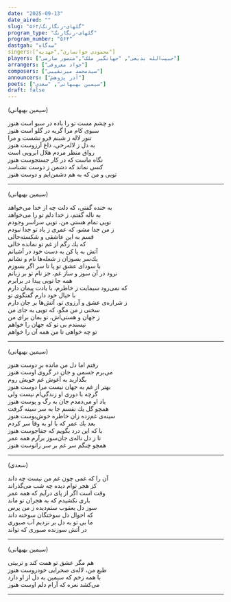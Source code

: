 ```yaml
---
date: "2025-09-13"
date_aired: ""
slug: "گلهای-رنگارنگ/۵۶۴"
program_type: "گلهای-رنگارنگ"
program_number: "۵۶۴"
dastgah: "سه‌گاه"
singers:["محمودی خوانساری","عهدیه"]
players: ["حبیب‌الله بدیعی", "جهانگیر ملک","منصور صارمی"]
arrangers: ["جواد معروفی"]
composers: ["سیدمحمد میرنقیبی"]
announcers: ["آذر پژوهش"]
poets: ["سیمین بهبهانی", "سعدی"]
draft: false
---
```


(سیمین بهبهانی)  

دو چشم مست تو را باده در سبو است هنوز  
سبوی كام مرا گریه در گلو است هنوز  
تنور لاله ز شبنم فرو نشست و مرا  
به دل ز لاله‌رخی، داغ آرزوست هنوز  
رواق منظر مردم هلال ابرویی است  
نگاه ماست كه در كار جستجوست هنوز  
كسی نماند كه دشمن ز دوست نشناسد  
تویی و من كه به هم دشمن‌ایم و دوست هنوز  

---

(سیمین بهبهانی)

به خنده گفتی، كه دلت چه از خدا می‌خواهد  
به ناله گفتم، ز خدا دلم تو را می‌خواهد  
تویی تمام هستی من، تویی سراسر وجودم  
ز من جدا مشو، كه عمری ز یاد تو جدا نبودم  
قسم به این عاشقی و شكسته‌حالی  
كه یك رگم از غم تو نمانده خالی  
آتش به پا كن به دست خود در آشیانم  
یك‌سر بسوزان ز شعله‌ها نام و نشانم  
با سودای عشق تو پا تا سر اگر بسوزم  
نرود در آن سوز و ساز غم، جز نام تو بر زبانم  
همه جا تویی پیدا در برابرم  
كه نمی‌رود سیمایت ز خاطرم، با یادت پیمان دارم  
با خیال خود دارم گفتگوی تو  
ز شراره‌ی عشق و آرزوی تو، آتش‌ها بر جان دارم  
سخنی ز من مگو، كه تویی به جای من  
ز جهان و هستی‌اش، تو بمان برای من  
نپسندم بی تو كه جهان را خواهم  
تو چه خواهی تا من همه آن را خواهم  

---

(سیمین بهبهانی)

رفتم اما دل من مانده برِ دوست هنوز  
می‌برم جسمی و جان در گروی اوست هنوز  
بگذارید به آغوش غم خویش روم  
بهتر از غم به جهان نیست مرا دوست هنوز  
گرچه با دوری او زندگی‌ام نیست ولی  
یاد او می‌دمدم جان به رگ و پوست هنوز  
همچو گل یك نفسم جا به سر سینه گرفت  
سینه‌ی غم‌زده زان خاطره خوش‌بوست هنوز  
بعد یك عمر كه با او به وفا سر كردم  
با كه این درد بگویم كه جفاجوست هنوز  
تا ز دل ناله‌ی جان‌سوز برآرم همه عمر  
همچو چنگم سر غم بر سر زانوست هنوز

---

(سعدی)

آن را كه غمی چون غم من نیست چه داند  
كز هجر توام دیده چه شب می‌گذراند  
وقت است اگر از پای درآیم كه همه عمر  
باری نكشیدم كه به هجران تو ماند  
سوز دل یعقوب ستم‌دیده ز من پرس  
كه احوال دل سوختگان سوخته داند  
ما بی تو به دل بر نزدیم آب صبوری  
در آتش سوزنده صبوری كه تواند

---

(سیمین بهبهانی)

هم مگر عشق تو همت كند و تربیتی  
طبع من، لاله‌ی صحرایی خودروست هنوز  
با همه زخم كه سیمین به دل از او دارد  
می‌كشد نعره كه آرام دلم اوست هنوز

---